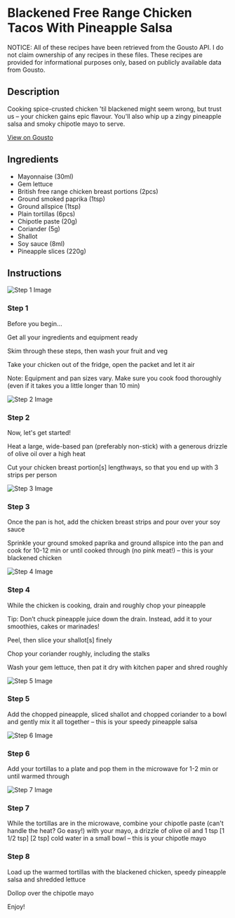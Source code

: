 # Blackened Free Range Chicken Tacos With Pineapple Salsa

NOTICE: All of these recipes have been retrieved from the Gousto API. I do not claim ownership of any recipes in these files. These recipes are provided for informational purposes only, based on publicly available data from Gousto.

## Description

Cooking spice-crusted chicken 'til blackened might seem wrong, but trust us – your chicken gains epic flavour. You'll also whip up a zingy pineapple salsa and smoky chipotle mayo to serve. 

[View on Gousto](https://www.gousto.co.uk/recipes/cookbook/blackened-free-range-chicken-tacos-with-pineapple-salsa)

## Ingredients

- Mayonnaise (30ml)
- Gem lettuce
- British free range chicken breast portions (2pcs)
- Ground smoked paprika (1tsp)
- Ground allspice (1tsp)
- Plain tortillas (6pcs)
- Chipotle paste (20g)
- Coriander (5g)
- Shallot
- Soy sauce (8ml)
- Pineapple slices (220g)

## Instructions

![Step 1 Image](https://production-media.gousto.co.uk/cms/recipe-step-image/Step-1-1717423092126-x200.jpg)

### Step 1

Before you begin...

Get all your ingredients and equipment ready

Skim through these steps, then wash your fruit and veg

Take your chicken out of the fridge, open the packet and let it air

Note: Equipment and pan sizes vary. Make sure you cook food thoroughly (even if it takes you a little longer than 10 min)

![Step 2 Image](https://production-media.gousto.co.uk/cms/recipe-step-image/Step-2-1717423097051-x200.jpg)

### Step 2

Now, let's get started!

Heat a large, wide-based pan (preferably non-stick) with a generous drizzle of olive oil over a high heat

Cut your chicken breast portion[s] lengthways, so that you end up with 3 strips per person

![Step 3 Image](https://production-media.gousto.co.uk/cms/recipe-step-image/Step-3-1717423102620-x200.jpg)

### Step 3

Once the pan is hot, add the chicken breast strips and pour over your soy sauce

Sprinkle your ground smoked paprika and ground allspice into the pan and cook for 10-12 min or until cooked through (no pink meat!) – this is your blackened chicken

![Step 4 Image](https://production-media.gousto.co.uk/cms/recipe-step-image/Step-4-1717423107841-x200.jpg)

### Step 4

While the chicken is cooking, drain and roughly chop your pineapple

Tip: Don’t chuck pineapple juice down the drain. Instead, add it to your smoothies, cakes or marinades!

Peel, then slice your shallot[s]<span class="text-danger"> </span>finely

Chop your coriander roughly, including the stalks

Wash your gem lettuce, then pat it dry with kitchen paper and shred roughly

![Step 5 Image](https://production-media.gousto.co.uk/cms/recipe-step-image/Step-5-1717423113134-x200.jpg)

### Step 5

Add the chopped pineapple, sliced shallot and chopped coriander to a bowl and gently mix it all together – this is your speedy pineapple salsa

![Step 6 Image](https://production-media.gousto.co.uk/cms/recipe-step-image/Step-6-1717423116963-x200.jpg)

### Step 6

Add your tortillas to a plate and pop them in the microwave for 1-2 min or until warmed through

![Step 7 Image](https://production-media.gousto.co.uk/cms/recipe-step-image/Step-7-1717423121049-x200.jpg)

### Step 7

While the tortillas are in the microwave, combine your chipotle paste (can't handle the heat? Go easy!) with your mayo, a drizzle of olive oil and 1 tsp <span class="text-purple">[1 1/2 tsp] </span><span class="text-danger">[2 tsp]</span> cold water in a small bowl – this is your chipotle mayo

### Step 8

Load up the warmed tortillas with the blackened chicken, speedy pineapple salsa and shredded lettuce

Dollop over the chipotle mayo

Enjoy!

